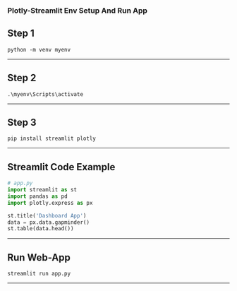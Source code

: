 ### Plotly-Streamlit Env Setup And Run App
## Step 1
```
python -m venv myenv 
```
---
## Step 2
```
.\myenv\Scripts\activate
```
---
## Step 3
```
pip install streamlit plotly
```
---
## Streamlit Code Example
```python
# app.py
import streamlit as st
import pandas as pd
import plotly.express as px

st.title('Dashboard App')
data = px.data.gapminder()
st.table(data.head())
```
---
## Run Web-App
```
streamlit run app.py
```
---